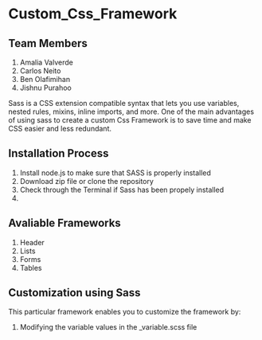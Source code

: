 # Custom_Css_Framework

## Team Members 

1. Amalia Valverde
2. Carlos Neito
3. Ben Olafimihan
4. Jishnu Purahoo

Sass is a CSS extension compatible syntax that lets you use variables, nested rules, mixins, inline imports, and more. 
One of the main advantages of using sass to create a custom Css Framework is to save time and make CSS easier and less redundant. 

## Installation Process 

1. Install node.js to make sure that SASS is properly installed
2. Download zip file or clone the repository
3. Check through the Terminal if Sass has been propely installed
4. 

## Avaliable Frameworks

1. Header
2. Lists
3. Forms 
4. Tables 


## Customization using Sass

This particular framework enables you to customize the framework by: 

1. Modifying the variable values in the _variable.scss file  